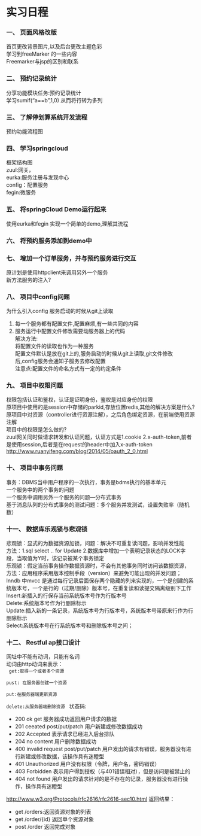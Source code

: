 实习日程
======
### 一、  页面风格改版
首页更改背景图片,以及后台更改主题色彩     
学习到freeMarker 的一些内容     
Freemarker与jsp的区别和联系        
### 二、  预约记录统计       
分享功能模块任务:预约记录统计     
学习sumif(“a==b”,1,0) 从而将行转为多列        
### 三、  了解停划算系统开发流程      
预约功能流程图     
### 四、  学习springcloud        
框架结构图  
zuul:网关，  
eurka:服务注册与发现中心  
config：配置服务  
fegin:微服务
### 五、  将springCloud Demo运行起来        
使用eurka和fegin 实现一个简单的demo,理解其流程     
### 六、  将预约服务添加到demo中        
### 七、  增加一个订单服务，并与预约服务进行交互      
原计划是使用httpclient来调用另外一个服务       
新方法服务的注入?       
### 八、  项目中config问题      
为什么引入config 服务启动的时候从git上读取
1.  每一个服务都有配置文件,配置麻烦,有一些共同的内容       
2.  服务运行中配置文件修改需要动服务器上的代码       
解决方法:       
将配置文件的读取也作为一种服务     
配置文件默认是放在git上的,服务启动的时候从git上读取,git文件修改后,config服务会通知子服务去修改配置      
注意点:配置文件的命名方式有一定的约定条件       
### 九、  项目中权限问题 
权限包括认证和鉴权，认证是证明身份，鉴权是对应身份的权限  
原项目中使用的是session中存储的parkid,存放位置redis,其他的解决方案是什么?
原项目中对资源（controller进行资源注解），之后角色绑定资源，在前端使用资源注解  
项目中的权限是怎么做的?  
zuul网关同时做请求转发和认证问题，认证方式是1.cookie 2.x-auth-token,前者是使用session,后者是在request的header中加入x-auth-token
http://www.ruanyifeng.com/blog/2014/05/oauth_2_0.html       
### 十、  项目中事务问题      
事务：DBMS当中用户程序的一次执行，事务是bdms执行的基本单元       
一个服务中的两个事务的问题       
一个服务中调用另外一个服务的问题—分布式事务  
基于消息队列的分布式事务的测试问题：多个服务并发测试，设置失败率（随机数）      
### 十一、 数据库乐观锁与悲观锁       
悲观锁：显式的为数据资源加锁，问题：解决不可重复读问题，影响并发性能      
    方法：1.sql   select .. for Update
            2.数据库中增加一个表明记录状态的LOCK字段，当取值为Y时，该记录被某个事务锁定       
乐观锁：假定当前事务操作数据资源时，不会有其他事务同时访问该数据资源，     
方法：应用程序采用版本控制手段（version）来避免可能出现的并发问题；       
Inndb 中mvcc 是通过每行记录后面保存两个隐藏的列来实现的，一个是创建的系统版本号，一个是行的（过期/删除）版本号，在重复读和读提交隔离级别下工作       
Insert:新插入的行保存当前系统版本号作为行版本号     
Delete:系统版本号作为行删除标示     
Update:插入新的一条记录，系统版本号为行版本号，系统版本号带原来行作为行删除标示     
Select:系统版本号在行系统版本号和删除版本号之间；        
### 十二、 Restful ap接口设计       
网址中不能有动词，只能有名词      
动词由http动词来表示：       
<code>
get:取得一个或者多个资源   
pust:  在服务器创建一个资源  
put:在服务器端更新资源  
delete:从服务器端删除资源
</code>
状态码:        
+ 200 ok    get 服务器成功返回用户请求的数据      
+ 201   ceeated post/put/patch  用户新建或修改数据成功         
+ 202   Accepted      表示请求已经进入后台排队      
+ 204   no content      用户删除数据成功        
+ 400   invalid request post/put/patch 用户发出的请求有错误，服务器没有进行新建或修改数据，该操作具有迷瞪型       
+ 401   Unauthorized    用户没有权限（令牌，用户名，密码错误）         
+ 403   Forbidden   表示用户得到授权（与401错误相对），但是访问是被禁止的        
+ 404   not found           用户发出的请求针对的是不存在的记录，服务器没有进行操作，操作具有迷瞪型
 
http://www.w3.org/Protocols/rfc2616/rfc2616-sec10.html
返回结果：  
+ get   /orders:返回资源对象的列表       
+ get   /order/{id} 返回单个资源对象        
+ post  /order      返回完成对象      
 

